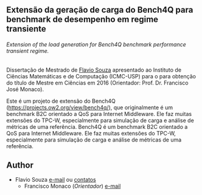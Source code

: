 ## Extensão da geração de carga do Bench4Q para benchmark de desempenho em regime transiente
###### Extension of the load generation for Bench4Q benchmark performance transient regime.
#### 
Dissertação de Mestrado de [Flavio Souza](https://flaviosouza.net) apresentado ao Instituto de Ciências Matemáticas e de Computação (ICMC-USP)
para o para obtenção do título de Mestre em Ciências em 2016 (Orientador: Prof. Dr. Francisco José Monaco).

Este é um projeto de extensão do Bench4Q (https://projects.ow2.org/view/bench4q/), que originalmente é um benchmark B2C orientado a QoS para Internet Middleware. Ele faz muitas extensões do TPC-W, especialmente para simulação de carga e análise de métricas de uma referência. Bench4Q é um benchmark B2C orientado a QoS para Internet Middleware. Ele faz muitas extensões do TPC-W, especialmente para simulação de carga e análise de métricas de uma referência.

## Author
* Flavio Souza [e-mail](mailto:flavio.souza@ifsp.edu.br) ou [contatos](https://www.flaviosouza.net) 
    * Francisco Monaco (_Orientador_) [e-mail](mailto:monaco@icmc.usp.br)
